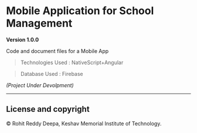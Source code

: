 # Mobile Application for School Management

**Version 1.0.0**

Code and document files for a Mobile App

>Technologies Used : NativeScript+Angular

>Database Used : Firebase

_(Project Under Devolpment)_

___

## License and copyright
© Rohit Reddy Deepa, Keshav Memorial Institute of Technology.
